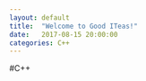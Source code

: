 ```yaml
---
layout: default
title:  "Welcome to Good ITeas!"
date:   2017-08-15 20:00:00
categories: C++
---
```


#C++
